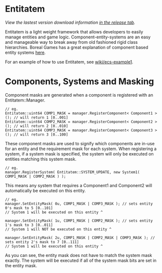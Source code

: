 Entitatem
=========

*View the lastest version download information [in the release tab](https://github.com/AndrewBerry/Entitatem/releases).*

Entitatem is a light weight framework that allows developers to easily manage entities and game logic.
Component-entity-systems are an easy and manageable way to break away from old fashioned rigid class hierarchies. Boreal Games has a great explanation of component based entity systems [here](http://www.gamedev.net/page/resources/_/technical/game-programming/understanding-component-entity-systems-r3013).

For an example of how to use Entitatem, see [wiki/ecs-example1](https://github.com/AndrewBerry/Entitatem/wiki/ecs_example1).

Components, Systems and Masking
=========
Component masks are generated when a component is registered with an Entitatem::Manager.

```
// eg.
Entitatem::uint64 COMP1_MASK = manager.RegisterComponent< Component1 >(); // will return 1 [0..001]
Entitatem::uint64 COMP2_MASK = manager.RegisterComponent< Component2 >(); // will return 2 [0..010]
Entitatem::uint64 COMP3_MASK = manager.RegisterComponent< Component3 >(); // will return 3 [0..100]
```
These component masks are used to signify which components are in-use for an entity and the requirement mask for each system.
When registering a system, if a system mask is specified, the system will only be executed on entities matching this system mask.

```
// eg.
manager.RegisterSystem( Entitatem::SYSTEM_UPDATE, new System1( COMP1_MASK | COMP2_MASK ) );
```
This means any system that requires a Component1 and Component2 will automatically be executed on this entity.
```
// eg.
manager.SetEntityMask( 0u, COMP1_MASK | COMP3_MASK ); // sets entity 0's mask to 5 [0..101]
// System 1 will be executed on this entity ^

manager.SetEntityMask( 1u, COMP1_MASK | COMP2_MASK ); // sets entity 1's mask to 3 [0..011]
// System 1 will NOT be executed on this entity ^

manager.SetEntityMask( 2u, COMP1_MASK | COMP2_MASK | COMP3_MASK ); // sets entity 2's mask to 7 [0..111]
// System 1 will be executed on this entity ^
```

As you can see, the entity mask does not have to match the system mask exactly. The system will be executed if all of the system mask bits are set in the entity mask.
